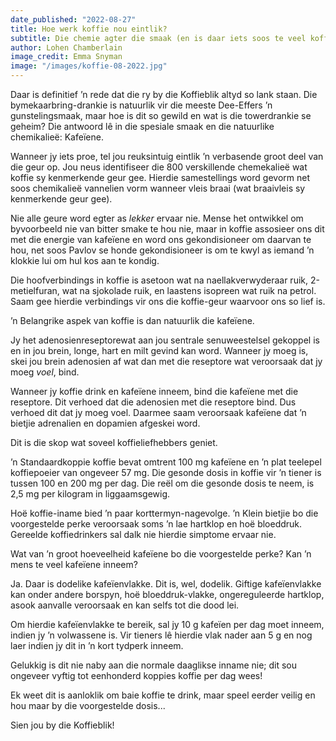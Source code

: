 ```yaml
---
date_published: "2022-08-27"
title: Hoe werk koffie nou eintlik?
subtitle: Die chemie agter die smaak (en is daar iets soos te veel koffie?)
author: Lohen Chamberlain
image_credit: Emma Snyman
image: "/images/koffie-08-2022.jpg"
---
```


Daar is definitief ’n rede dat die ry by die Koffieblik altyd so lank staan. Die bymekaarbring-drankie is natuurlik vir die meeste Dee-Effers ’n gunstelingsmaak, maar hoe is dit so gewild en wat is die towerdrankie se geheim? Die antwoord lê in die spesiale smaak en die natuurlike chemikalieë: Kafeïene.

Wanneer jy iets proe, tel jou reuksintuig eintlik ’n verbasende groot deel van die geur op. Jou neus identifiseer die 800 verskillende chemekalieë wat koffie sy kenmerkende geur gee. Hierdie samestellings word gevorm net soos chemikalieë vannelien vorm wanneer vleis braai (wat braaivleis sy kenmerkende geur gee).

Nie alle geure word egter as _lekker_ ervaar nie. Mense het ontwikkel om byvoorbeeld nie van bitter smake te hou nie, maar in koffie assosieer ons dit met die energie van kafeïene en word ons gekondisioneer om daarvan te hou, net soos Pavlov se honde gekondisioneer is om te kwyl as iemand ’n klokkie lui om hul kos aan te kondig.

Die hoofverbindings in koffie is asetoon wat na naellakverwyderaar ruik, 2-metielfuran, wat na sjokolade ruik, en laastens isopreen wat ruik na petrol. Saam gee hierdie verbindings vir ons die koffie-geur waarvoor ons so lief is.

’n Belangrike aspek van koffie is dan natuurlik die kafeïene.

Jy het adenosienreseptorewat aan jou sentrale senuweestelsel gekoppel is en in jou brein, longe, hart en milt gevind kan word. Wanneer jy moeg is, skei jou brein adenosien af wat dan met die reseptore wat veroorsaak dat jy moeg _voel_, bind.

Wanneer jy koffie drink en kafeïene inneem, bind die kafeïene met die reseptore. Dit verhoed dat die adenosien met die reseptore bind. Dus verhoed dit dat jy moeg voel. Daarmee saam veroorsaak kafeïene dat ’n bietjie adrenalien en dopamien afgeskei word.

Dit is die skop wat soveel koffieliefhebbers geniet.

’n Standaardkoppie koffie bevat omtrent 100 mg kafeïene en ’n plat teelepel koffiepoeier van ongeveer 57 mg. Die gesonde dosis in koffie vir ’n tiener is tussen 100 en 200 mg per dag. Die reël om die gesonde dosis te neem, is 2,5 mg per kilogram in liggaamsgewig.

Hoë koffie-iname bied ’n paar korttermyn-nagevolge. ’n Klein bietjie bo die voorgestelde perke veroorsaak soms ’n lae hartklop en hoë bloeddruk. Gereelde koffiedrinkers sal dalk nie hierdie simptome ervaar nie.

Wat van ’n groot hoeveelheid kafeïene bo die voorgestelde perke? Kan ’n mens te veel kafeïene inneem?

Ja. Daar is dodelike kafeïenvlakke. Dit is, wel, dodelik. Giftige kafeïenvlakke kan onder andere borspyn, hoë bloeddruk-vlakke, ongereguleerde hartklop, asook aanvalle veroorsaak en kan selfs tot die dood lei.

Om hierdie kafeïenvlakke te bereik, sal jy 10 g kafeïen per dag moet inneem, indien jy ’n volwassene is. Vir tieners lê hierdie vlak nader aan 5 g en nog laer indien jy dit in ’n kort tydperk inneem.

Gelukkig is dit nie naby aan die normale daaglikse inname nie; dit sou ongeveer vyftig tot eenhonderd koppies koffie per dag wees!

Ek weet dit is aanloklik om baie koffie te drink, maar speel eerder veilig en hou maar by die voorgestelde dosis...

Sien jou by die Koffieblik!
